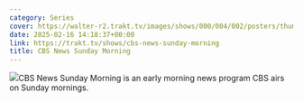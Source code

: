 ```yaml
---
category: Series
cover: https://walter-r2.trakt.tv/images/shows/000/004/002/posters/thumb/5221d1daf1.jpg.webp
date: 2025-02-16 14:18:37+00:00
link: https://trakt.tv/shows/cbs-news-sunday-morning
title: CBS News Sunday Morning
---
```


![](https://walter-r2.trakt.tv/images/shows/000/004/002/fanarts/thumb/7fa86f3855.jpg)CBS News Sunday Morning is an early morning news program CBS airs on Sunday mornings.

